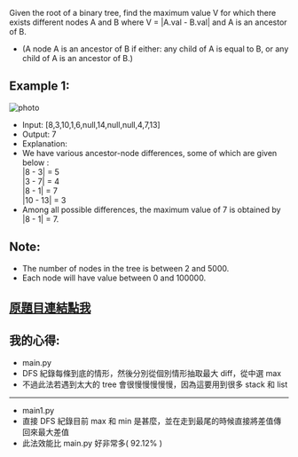 Given the root of a binary tree, find the maximum value V for which there exists different nodes A and B where V = |A.val - B.val| and A is an ancestor of B.

* (A node A is an ancestor of B if either: any child of A is equal to B, or any child of A is an ancestor of B.)

 

## Example 1:

![photo](https://assets.leetcode.com/uploads/2019/09/09/2whqcep.jpg)

* Input: [8,3,10,1,6,null,14,null,null,4,7,13]
* Output: 7
* Explanation: 
* We have various ancestor-node differences, some of which are given below :  
|8 - 3| = 5  
|3 - 7| = 4  
|8 - 1| = 7  
|10 - 13| = 3  
* Among all possible differences, the maximum value of 7 is obtained by |8 - 1| = 7.
 

## Note:

* The number of nodes in the tree is between 2 and 5000.
* Each node will have value between 0 and 100000.

## [原題目連結點我](https://leetcode.com/problems/maximum-difference-between-node-and-ancestor/)
	
## 我的心得:
* main.py
* DFS 紀錄每條到底的情形，然後分別從個別情形抽取最大 diff，從中選 max
* 不過此法若遇到太大的 tree 會很慢慢慢慢慢，因為這要用到很多 stack 和 list
------

* main1.py
* 直接 DFS 紀錄目前 max 和 min 是甚麼，並在走到最尾的時候直接將差值傳回來最大差值
* 此法效能比 main.py 好非常多( 92.12% )

